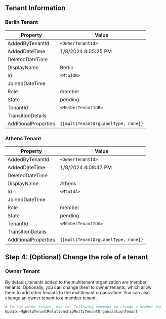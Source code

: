 ## Tenant Information

### Berlin Tenant

| Property              | Value                  |
|-----------------------|------------------------|
| AddedByTenantId       | `<OwnerTenantId>`      |
| AddedDateTime         | 1/8/2024 8:05:25 PM    |
| DeletedDateTime       |                        |
| DisplayName           | Berlin                 |
| Id                    | `<MtoIdB>`             |
| JoinedDateTime        |                        |
| Role                  | member                 |
| State                 | pending                |
| TenantId              | `<MemberTenantIdB>`    |
| TransitionDetails     |                        |
| AdditionalProperties  | `{[multiTenantOrgLabelType, none]}` |

### Athens Tenant

| Property              | Value                  |
|-----------------------|------------------------|
| AddedByTenantId       | `<OwnerTenantId>`      |
| AddedDateTime         | 1/8/2024 8:08:47 PM    |
| DeletedDateTime       |                        |
| DisplayName           | Athens                 |
| Id                    | `<MtoIdA>`             |
| JoinedDateTime        |                        |
| Role                  | member                 |
| State                 | pending                |
| TenantId              | `<MemberTenantIdA>`    |
| TransitionDetails     |                        |
| AdditionalProperties  | `{[multiTenantOrgLabelType, none]}` |

## Step 4: (Optional) Change the role of a tenant

### Owner Tenant

By default, tenants added to the multitenant organization are member tenants. Optionally, you can change them to owner tenants, which allow them to add other tenants to the multitenant organization. You can also change an owner tenant to a member tenant.

```PowerShell
# In the owner tenant, use the following command to change a member tenant to an owner tenant:
Update-MgBetaTenantRelationshipMultiTenantOrganizationTenant
```